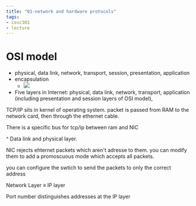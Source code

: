 ```yaml
---
title: "01-network and hardware protocols"
tags: 
- cosc301
- lecture
---
```



# OSI model
- physical, data link, network, transport, session, presentation, application
- encapsulation
	- ![](https://i.imgur.com/jOSWdJ4.png)
- Five layers in Internet: physical, data link, network, transport, application (including presentation and session layers of OSI model),

TCP/IP sits in kernel of operating system. packet is passed from RAM to the network card, then through the ethernet cable.

There is a specific bus for tcp/ip between ram and NIC

^ Data link and physical layer.

NIC rejects ehternet packets which aren't adresse to them. you can modify them to add a promoscuous mode which accepts all packets.

you can configure the swtich to send the packets to only the correct address

Network Layer ≡ IP layer

Port number distinguishes addresses at the IP layer
